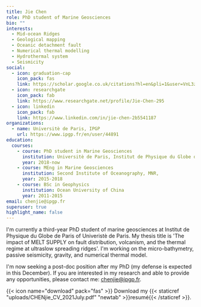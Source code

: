 ```yaml
---
title: Jie Chen
role: PhD student of Marine Geosciences
bio: ""
interests:
  - Mid-ocean Ridges
  - Geological mapping
  - Oceanic detachment fault
  - Numerical thermal modelling
  - Hydrothermal system
  - Seismicity
social:
  - icon: graduation-cap
    icon_pack: fas
    link: https://scholar.google.co.uk/citations?hl=en&pli=1&user=VnL3zvMAAAAJ
  - icon: researchgate
    icon_pack: fab
    link: https://www.researchgate.net/profile/Jie-Chen-295
  - icon: linkedin
    icon_pack: fab
    link: https://www.linkedin.com/in/jie-chen-2b5541187
organizations:
  - name: Universitè de Paris, IPGP
    url: https://www.ipgp.fr/en/user/44891
education:
  courses:
    - course: PhD student in Marine Geosciences
      institution: Universitè de Paris, Institut de Physique du Globe de Paris
      year: 2018-now
    - course: MEng in Marine Geosciences
      institution: Second Institute of Oceanography, MNR,
      year: 2015-2018
    - course: BSc in Geophysics
      institution: Ocean University of China
      year: 2011-2015
email: chenjie@ipgp.fr
superuser: true
highlight_name: false
---
```


I'm currently a third-year PhD student of marine geosciences at Institut de Physique du Globe de Paris of Univeristè de Paris. My thesis title is 'The impact of MELT SUPPLY on fault distribution, volcanism, and the thermal regime at ultraslow spreading ridges'. I'm working on the micro-bathymetry, passive seismicity, gravity, and numerical thermal model.

I'm now seeking a post-doc position after my PhD (my defense is expected in this December). If you are interested in my research and able to provide any opportunities, please contact me: chenjie@ipgp.fr.

{{< icon name="download" pack="fas" >}} Download my {{< staticref "uploads/CHENjie_CV_2021July.pdf" "newtab" >}}resumé{{< /staticref >}}.
